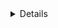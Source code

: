 <details><sumamry>
- koorts
- narcose
- flauwgevallen
- zo ja
- stollingsstoornis
- bloedverdunners
</summary>
- fever
- anesthesia
- passed out
- if so
- clotting disorder
- blood thinners

<br>
<blockquote>
bent u positief getest op corona in de 4 weken voor uw vaccinatie-afspraak?

Heeft u koorts van 38 graden of hoger op de dag van de vaccinatie?

Heeft u op de dag van de vaccinatie klachten die je kunt hebben als je corona hebt?

Zit u op de dag van de vaccinatie in quarantaine door corona? Voorbeelden: u heeft contact gehad met iemand met corona; u kreeg een melding van de coronaMelder-app; u heeft een coronatest gedaan en wacht nog op de uitslag; u was op reis in een oranje of rood gebied.

Heeft u in de week voor of na de vaccinatie tegen corona ook een afspraak staan voor een andere vaccinatie?

Heeft u binnen 2 dagen na uw vaccinatiie een operatie onder narcose?

Bent u zwanger?
Indien zwanger: heeft u deze vaaccinatie besproken met uw verloskundige, behandelend arts, gynaecoloog of bedrijfsarts?

Bent u wel eens flauwgevallen na een vaccinatie?

Heeft u wel eens een erge allgergische ractie gehad, bijvoorbeeld op medicijnen of voeding?

Heeft u borstkanker (gehad)?
zo ja, u kunt gewoon naar de vaccinatie-locatie gaan. Daar krijgt u een gesprek met de arts of verpleegkundige, zodat uw vaccinatie goed gaat.

Gebruikt u bloedverdunners of antistolling?

Bent u bij de trombosedienst onder behandeling?

Heeft u een stollingsstoornis?

Heeft u wel eens een epileptische aanval gehad bij koorts of na een vaccinatie?

Vul deze vraag alleen in als u 2 afspraken voor de vaccinatie tegen corona heeft gemaakt en u de 1e vaccinatie tegen corona al heeft gekregen- 
Kreeg u na de 1e vaccinatie tegen corona 1 of meer van deze allergische klachten:
- jeuk, roodheid of galbulten over uw hele lichaam
- dikke tong, lippen, keel of gezicht
- moeite met ademen of benauwd
- buikpijn, diarree, misselijk zijn of overgeven

<blockquote>
have you tested positive for corona in the 4 weeks before your vaccination appointment?

Do you have a fever of 38 degrees or higher on the day of the vaccination?

Do you have any complaints on the day of the vaccination that you can have if you have corona?

Are you in quarantine due to corona on the day of the vaccination? Examples: you have been in contact with someone with corona; you received a notification from the coronaMelder app; you have taken a corona test and are still waiting for the result; you were traveling in an orange or red area.

Do you also have an appointment for another vaccination in the week before or after the vaccination against corona?

Do you have an operation under anesthesia within 2 days of your vaccination?

Are you pregnant?
If pregnant: have you discussed this vaccination with your obstetrician, attending physician, gynaecologist or company doctor?

Have you ever passed out after a vaccination?

Have you ever had a severe allergic reaction, for example to medicines or food?

Have you (had) breast cancer?
if so, you can just go to the vaccination site. There you will have a meeting with the doctor or nurse, so that your vaccination goes well.

Are you taking blood thinners or anticoagulants?

Are you being treated by the thrombosis service?

Do you have a clotting disorder?

Have you ever had an epileptic seizure with a fever or after a vaccination?

Only complete this question if you have made 2 appointments for the vaccination against corona and you have already received the 1st vaccination against corona.
Did you get 1 or more of these allergic complaints after the 1st vaccination against corona:
- itching, redness or hives all over your body
- thick tongue, lips, throat or face
- difficulty breathing or shortness of breath
- abdominal pain, diarrhoea, being sick or being sick

</blockquote>
</blockquote>
</details>